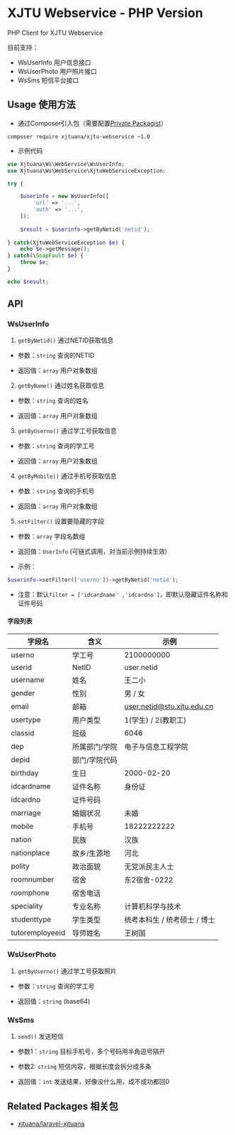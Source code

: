 # XJTU Webservice - PHP Version

PHP Client for XJTU Webservice

目前支持：
- WsUserInfo 用户信息接口
- WsUserPhoto 用户照片接口
- WsSms 短信平台接口

## Usage 使用方法

- 通过Composer引入包（需要配置[Private Packagist](https://packagist.com/orgs/xjtuana)）

```shell
composer require xjtuana/xjtu-webservice ~1.0
```

- 示例代码

```php
use Xjtuana\Ws\WebService\WsUserInfo;
use Xjtuana\Ws\WebService\XjtuWebServiceException;

try {

    $userinfo = new WsUserInfo([
        'url' => '...',
        'auth' => '...',
    ]);
    
    $result = $userinfo->getByNetid('netid');
    
} catch(XjtuWebServiceException $e) {
    echo $e->getMessage();
} catch(\SoapFault $e) {
    throw $e;
}

echo $result;
```

## API

### WsUserInfo

1. `getByNetid()` 通过NETID获取信息

- 参数：`string` 查询的NETID

- 返回值：`array` 用户对象数组

2. `getByName()` 通过姓名获取信息

- 参数：`string` 查询的姓名

- 返回值：`array` 用户对象数组

3. `getByUserno()` 通过学工号获取信息

- 参数：`string` 查询的学工号

- 返回值：`array` 用户对象数组

4. `getByMobile()` 通过手机号获取信息

- 参数：`string` 查询的手机号

- 返回值：`array` 用户对象数组

5. `setFilter()` 设置要隐藏的字段

- 参数：`array` 字段名数组

- 返回值：`UserInfo` (可链式调用，对当前示例持续生效)

- 示例：

```php
$userinfo->setFilter(['userno'])->getByNetid('netid');
```

- 注意：默认`filter = ['idcardname' ,'idcardno']`，即默认隐藏证件名称和证件号码

#### 字段列表

字段名 | 含义 | 示例
----|------|----
userno | 学工号  | 2100000000
userid | NetID  | user.netid
username | 姓名  | 王二小
gender | 性别  | 男 / 女
email | 邮箱  | user.netid@stu.xjtu.edu.cn
usertype | 用户类型  | 1(学生) / 2(教职工)
classid | 班级  | 6046
dep | 所属部门/学院  | 电子与信息工程学院
depid | 部门/学院代码  | 
birthday | 生日  | 2000-02-20
idcardname | 证件名称  | 身份证
idcardno | 证件号码  | 
marriage | 婚姻状况  | 未婚
mobile | 手机号  | 18222222222
nation | 民族  | 汉族
nationplace | 故乡/生源地  | 河北
polity | 政治面貌  | 无党派民主人士
roomnumber | 宿舍  | 东2宿舍-0222
roomphone | 宿舍电话  | 
speciality | 专业名称  | 计算机科学与技术
studenttype | 学生类型  | 统考本科生 / 统考硕士 / 博士
tutoremployeeid | 导师姓名  | 王树国


### WsUserPhoto

1. `getByUserno()` 通过学工号获取照片

- 参数：`string` 查询的学工号

- 返回值：`string` (base64)

### WsSms

1. `send()` 发送短信

- 参数1：`string` 目标手机号，多个号码用半角逗号隔开

- 参数2: `string` 短信内容，根据长度会拆分成多条

- 返回值：`int` 发送结果，好像没什么用，成不成功都回0


## Related Packages 相关包

- [xjtuana/laravel-xjtuana](https://git.xjtuana.com/xjtuana/laravel-xjtuana)